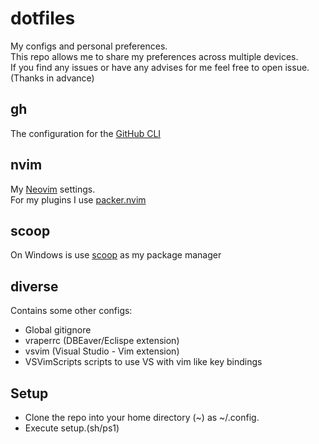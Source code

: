 # dotfiles

My configs and personal preferences.  
This repo allows me to share my preferences across multiple devices.  
If you find any issues or have any advises for me feel free to open issue. (Thanks in advance)

## gh

The configuration for the [GitHub CLI](https://github.com/cli/cli)

## nvim

My [Neovim](https://github.com/neovim/neovim) settings.  
For my plugins I use [packer.nvim](https://github.com/wbthomason/packer.nvim)

## scoop 

On Windows is use [scoop](https://github.com/lukesampson/scoop) as my package manager

## diverse

Contains some other configs:

  - Global gitignore
  - vraperrc (DBEaver/Eclispe extension)
  - vsvim (Visual Studio - Vim extension)
  - VSVimScripts scripts to use VS with vim like key bindings

## Setup

- Clone the repo into your home directory (~) as ~/.config.
- Execute setup.(sh/ps1)
